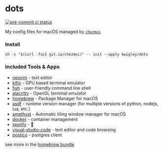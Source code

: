 # dots

[![pre-commit.ci status](https://results.pre-commit.ci/badge/github/kwigley/dots/main.svg)](https://results.pre-commit.ci/latest/github/kwigley/dots/main)

My config files for macOS managed by [`chezmoi`](https://www.chezmoi.io/)

### Install

`sh -c "$(curl -fsLS git.io/chezmoi)" -- init --apply kwigley/dots`

### Included Tools & Apps

- [neovim](https://neovim.io/) - text editor
- [kitty](https://sw.kovidgoyal.net/kitty/) - GPU based terminal emulator
- [fish](https://fishshell.com/) - user-friendly command line
  shell
- [alacritty](https://github.com/alacritty/alacritty) - OpenGL terminal emulator
- [homebrew](https://brew.sh/) - Package Manager for macOS
- [asdf](https://asdf-vm.com/#/) - runtime version manager (for multiple versions of python, nodejs, lua, etc.)
- [amethyst](https://ianyh.com/amethyst/) - Automatic tiling window manager for macOS
- [docker](https://www.docker.com/products/docker-desktop) - container management
- [spotify](https://www.spotify.com/) - 🕺
- [visual-studio-code](https://code.visualstudio.com/) - text editor and code browsing
- [postico](https://eggerapps.at/postico/) - postgres client

see more in the [homebrew bundle](run_once_before_install-packages-darwin.sh.tmpl)
